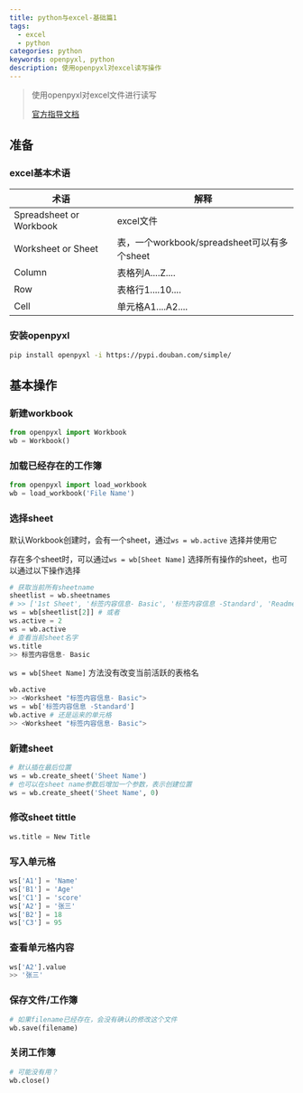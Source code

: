 ```yaml
---
title: python与excel-基础篇1
tags:
  - excel
  - python
categories: python
keywords: openpyxl, python
description: 使用openpyxl对excel读写操作
---
```


>使用openpyxl对excel文件进行读写
>
>[官方指导文档](https://openpyxl.readthedocs.io/en/stable/tutorial.html)

## 准备

### excel基本术语



| 术语                    | 解释                                        |
| ----------------------- | ------------------------------------------- |
| Spreadsheet or Workbook | excel文件                                   |
| Worksheet or Sheet      | 表，一个workbook/spreadsheet可以有多个sheet |
| Column                  | 表格列A....Z....                            |
| Row                     | 表格行1....10....                           |
| Cell                    | 单元格A1....A2....                          |

### 安装openpyxl

```bash
pip install openpyxl -i https://pypi.douban.com/simple/
```

## 基本操作

### 新建workbook

```python
from openpyxl import Workbook
wb = Workbook()
```

### 加载已经存在的工作簿

```python
from openpyxl import load_workbook
wb = load_workbook('File Name')
```



### 选择sheet

默认Workbook创建时，会有一个sheet，通过`ws = wb.active` 选择并使用它

存在多个sheet时，可以通过`ws = wb[Sheet Name]` 选择所有操作的sheet，也可以通过以下操作选择

```python
# 获取当前所有sheetname
sheetlist = wb.sheetnames
# >> ['1st Sheet', '标签内容信息- Basic', '标签内容信息 -Standard', 'Readme', 'Add your sheets and content...']
ws = wb[sheetlist[2]] # 或者
ws.active = 2
ws = wb.active
# 查看当前sheet名字
ws.title
>> 标签内容信息- Basic
```

`ws = wb[Sheet Name]` 方法没有改变当前活跃的表格名

```python
wb.active
>> <Worksheet "标签内容信息- Basic">
ws = wb['标签内容信息 -Standard']
wb.active # 还是运来的单元格
>> <Worksheet "标签内容信息- Basic">
```

### 新建sheet

```python
# 默认插在最后位置
ws = wb.create_sheet('Sheet Name')
# 也可以在sheet name参数后增加一个参数，表示创建位置
ws = wb.create_sheet('Sheet Name', 0)
```

### 修改sheet tittle

```python
ws.title = New Title
```



### 写入单元格

```python
ws['A1'] = 'Name'
ws['B1'] = 'Age'
ws['C1'] = 'score'
ws['A2'] = '张三'
ws['B2'] = 18
ws['C3'] = 95
```

### 查看单元格内容

```python
ws['A2'].value
>> '张三'
```

### 保存文件/工作簿

```python
# 如果filename已经存在，会没有确认的修改这个文件
wb.save(filename)
```

### 关闭工作簿

```python
# 可能没有用？
wb.close()
```



